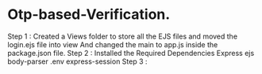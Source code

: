 # Otp-based-Verification.
Step 1 : Created a Views folder to store all the EJS files and moved the login.ejs file into view And changed the main to app.js inside the package.json file.
Step 2 : Installed the Required Dependencies Express ejs body-parser .env express-session
Step 3 : 
